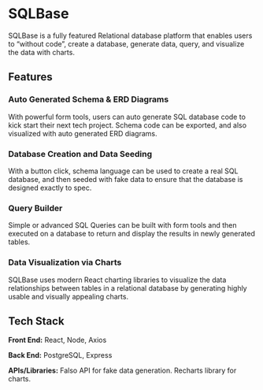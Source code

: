 # SQLBase

SQLBase is a fully featured Relational database platform that enables users to “without code”, create a database, generate data, query, and visualize the data with charts. 

## Features

### Auto Generated Schema & ERD Diagrams

With powerful form tools, users can auto generate SQL database code to kick start their next tech project.  Schema code can be exported, and also visualized with auto generated ERD diagrams.

### Database Creation and Data Seeding

With a button click, schema language can be used to create a real SQL database, and then seeded with fake data to ensure that the database is designed exactly to spec.

### Query Builder

Simple or advanced SQL Queries can be built with form tools and then executed on a database to return and display the results in newly generated tables.

### Data Visualization via Charts

SQLBase uses modern React charting libraries to visualize the data relationships between tables in a relational database by generating highly usable and visually appealing charts.

## Tech Stack

**Front End:** React, Node, Axios

**Back End:**  PostgreSQL, Express

**APIs/Libraries:**  Falso API for fake data generation.  Recharts library for charts.
